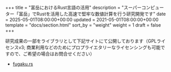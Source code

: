+++
title = "富岳におけるRust言語の活用"
description = "スーパーコンピューター「富岳」でRustを活用した高速で堅牢な数値計算を行う研究開発です"
date = 2025-05-01T08:00:00+00:00
updated = 2021-05-01T08:00:00+00:00
template = "docs/section.html"
sort_by = "weight"
weight = 1
draft = false
+++

研究成果の一部をライブラリとして下記サイトにて公開しております（GPLライセンスv3; 商業利用などのためにプロプライエタリーなライセンシングも可能ですので、ご希望の場合はお問合せください）

- [fugaku.rs](https://github.com/outsider-science-lab/fugaku.rs)
